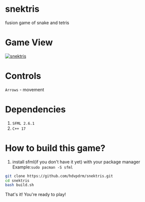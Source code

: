 # snektris
fusion game of snake and tetris

# Game View
<a href="https://ibb.co/GnNjfV8"><img src="https://i.ibb.co/2WHB0jC/snektris.jpg" alt="snektris" border="0"></a>

# Controls
```Arrows``` - movement

# Dependencies
1) ```SFML 2.6.1```
2) ```C++ 17```

# How to build this game?
1) install sfml(if you don't have it yet) with your package manager<br>
Example:```sudo pacman -S sfml```<br>

```bash
git clone https://github.com/hdvpdrm/snektris.git
cd snektris
bash build.sh
```

That's it! You're ready to play!
